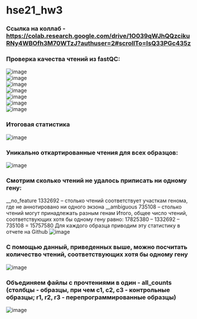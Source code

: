 # hse21_hw3  
### Ссылка на коллаб - https://colab.research.google.com/drive/1O039qWJhQQzcikuRNy4WBOfh3M70WTzJ?authuser=2#scrollTo=IsQ33PGc435z
### Проверка качества чтений из fastQC:
![image](https://user-images.githubusercontent.com/60805733/142776373-05b11b52-924e-477f-8e98-42420cdf1f3f.png)  
![image](https://user-images.githubusercontent.com/60805733/142776385-9d5c4216-6283-468f-9622-ac1eb94a5b9c.png)  
![image](https://user-images.githubusercontent.com/60805733/142776392-b85c6c14-fe13-4f48-be6e-edde19a727b2.png)  
![image](https://user-images.githubusercontent.com/60805733/142776399-529eb5f7-c2de-4830-9b3b-dfb4bdf5523c.png)  
![image](https://user-images.githubusercontent.com/60805733/142776411-a7a90224-7d31-4d85-8d1f-66c6afb5d872.png)  
![image](https://user-images.githubusercontent.com/60805733/142776415-668765df-9d25-47c0-8ac1-cab95c8999c5.png)  
![image](https://user-images.githubusercontent.com/60805733/142776424-64035515-e04f-4b67-a028-cbc9a12bd12f.png)  
### Итоговая статистика
![image](https://user-images.githubusercontent.com/60805733/142776458-f388e537-633f-4e17-bf85-0fc809f3e379.png)  
### Уникально откартированные чтения для всех образцов:  
![image](https://user-images.githubusercontent.com/60805733/142800576-6f3a3f14-b979-429f-b770-8d1cc56c5281.png)  
### Смотрим сколько чтений не удалось приписать ни одному гену:
__no_feature 1332692 – столько чтений соответствует участкам генома, где не аннотировано ни одного экзона
__ambiguous 735108 – столько чтений могут принадлежать разным генам
Итого, общее число чтений, соответствующих хотя бы одному гену равно: 17825380 – 1332692 – 735108 = 15757580 Для каждого образца приводим эту статистику в отчете на Github 
![image](https://user-images.githubusercontent.com/60805733/142810569-f342aac0-46d7-47c0-9978-24edc16a1799.png)
### С помощью данный, приведенных выше, можно посчитать количество чтений, соответствующих хотя бы одному гену 
![image](https://user-images.githubusercontent.com/60805733/142816386-b3d787a5-7bdc-4744-8ec0-2bfacd4a5886.png)  
### Объединяем файлы с прочтениями в один - all_counts (столбцы - образцы, при чем c1, c2, c3 - контрольные образцы; r1, r2, r3 - перепрограммированные образцы)  
![image](https://user-images.githubusercontent.com/60805733/142817878-94b29c87-916e-4cea-bcea-0e599d5fef7c.png)
